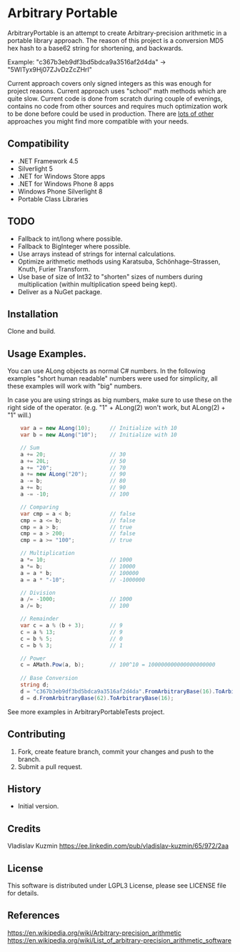 # Arbitrary Portable

ArbitraryPortable is an attempt to create Arbitrary-precision arithmetic 
in a portable library approach. The reason of this project is a conversion 
MD5 hex hash to a base62 string for shortening, and backwards. 

  Example: "c367b3eb9df3bd5bdca9a3516af2d4da" -> "5WITyx9Hj07ZJvDzZcZHrI"

Current approach covers only signed integers as this was enough for project reasons. 
Current approach uses "school" math methods which are quite slow.
Current code is done from scratch during couple of evenings, contains no code
  from other sources and requires much optimization work to be done before
  could be used in production. There are [lots of other](https://en.wikipedia.org/wiki/List_of_arbitrary-precision_arithmetic_software) approaches you might find
  more compatible with your needs.

## Compatibility
- .NET Framework 4.5
- Silverlight 5
- .NET for Windows Store apps
- .NET for Windows Phone 8 apps
- Windows Phone Silverlight 8
- Portable Class Libraries
  
## TODO
- Fallback to int/long where possible.
- Fallback to BigInteger where possible.
- Use arrays instead of strings for internal calculations.
- Optimize arithmetic methods using Karatsuba, Schönhage–Strassen, Knuth, Furier Transform.
- Use base of size of Int32 to "shorten" sizes of numbers during multiplication 
 (within multiplication speed being kept).
- Deliver as a NuGet package.
 
## Installation
Clone and build.

## Usage Examples.

You can use ALong objects as normal C# numbers. 
In the following examples "short human readable" numbers were used for simplicity, all these
examples will work with "big" numbers. 

In case you are using strings as big numbers, make sure to use these on the right side of the 
operator. (e.g. "1" + ALong(2) won't work, but ALong(2) + "1" will.)

```C#
	var a = new ALong(10);      // Initialize with 10
	var b = new ALong("10");    // Initialize with 10

	// Sum
	a += 20;                    // 30
	a += 20L;                   // 50
	a += "20";                  // 70
	a += new ALong("20");       // 90
	a -= b;                     // 80
	a += b;                     // 90
	a -= -10;                   // 100

	// Comparing
	var cmp = a < b;            // false
	cmp = a <= b;               // false
	cmp = a > b;                // true
	cmp = a > 200;              // false
	cmp = a >= "100";           // true

	// Multiplication
	a *= 10;                    // 1000
	a *= b;                     // 10000
	a = a * b;                  // 100000
	a = a * "-10";              // -1000000

	// Division
	a /= -1000;                 // 1000
	a /= b;                     // 100

	// Remainder
	var c = a % (b + 3);        // 9
	c = a % 13;                 // 9
	c = b % 5;                  // 0
	c = b % 3;                  // 1

	// Power
	c = AMath.Pow(a, b);        // 100^10 = 100000000000000000000
	
	// Base Conversion
	string d;
	d = "c367b3eb9df3bd5bdca9a3516af2d4da".FromArbitraryBase(16).ToArbitraryBase(62);   // "5WITyx9Hj07ZJvDzZcZHrI"
	d = d.FromArbitraryBase(62).ToArbitraryBase(16);                                    // "c367b3eb9df3bd5bdca9a3516af2d4da"
```

See more examples in ArbitraryPortableTests project.

## Contributing

1. Fork, create feature branch, commit your changes and push to the branch.
2. Submit a pull request.

## History

- Initial version.

## Credits

Vladislav Kuzmin
https://ee.linkedin.com/pub/vladislav-kuzmin/65/972/2aa

## License

This software is distributed under LGPL3 License, please see LICENSE file for details.

## References
https://en.wikipedia.org/wiki/Arbitrary-precision_arithmetic
https://en.wikipedia.org/wiki/List_of_arbitrary-precision_arithmetic_software
